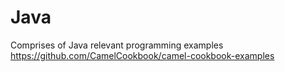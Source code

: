 # Java
Comprises of Java relevant programming examples
https://github.com/CamelCookbook/camel-cookbook-examples
